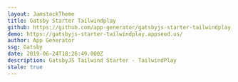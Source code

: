 ```yaml
---
layout: JamstackTheme
title: Gatsby Starter Tailwindplay
github: https://github.com/app-generator/gatsbyjs-starter-tailwindplay
demo: https://gatsbyjs-starter-tailwindplay.appseed.us/
author: App Generator
ssg: Gatsby
date: 2019-06-24T18:26:49.000Z
description: GatsbyJS Tailwind Starter - TailwindPlay
stale: true
---
```

